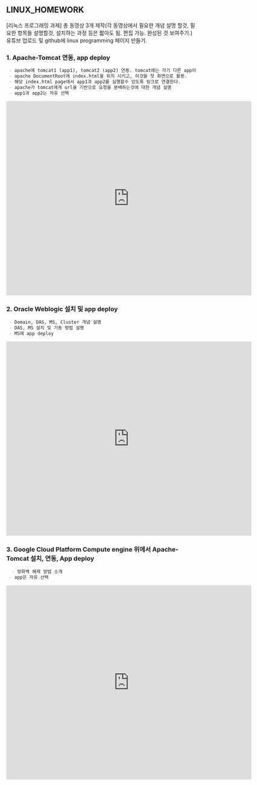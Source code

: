 ## LINUX_HOMEWORK
[리눅스 프로그래밍 과제]
총 동영상 3개 제작(각 동영상에서 필요한 개념 설명 할것, 필요한 항목들 설명할것, 설치하는 과정 등은 짧아도 됨. 편집 가능. 완성된 것 보여주기.)
유튜브 업로드 및 github에 linux programming  페이지 만들기.


### 1. Apache-Tomcat 연동, app deploy

```markdown
 - apache에 tomcat1 (app1), tomcat2 (app2) 연동. tomcat에는 각기 다른 app이 deploy되어 있다.
 - apache DocumentRoot에 index.html을 위치 시키고, 이것을 첫 화면으로 활용. 
 - 해당 index.html page에서 app1과 app2를 실행할수 있도록 링크로 연결한다.
 - apache가 tomcat에게 url을 기반으로 요청을 분배하는것에 대한 개념 설명
 - app1과 app2는 자유 선택
```

<iframe width="650" height="514" src="https://www.youtube.com/embed/rjWy8nTqmHI" title="YouTube video player" frameborder="0" allow="accelerometer; autoplay; clipboard-write; encrypted-media; gyroscope; picture-in-picture" allowfullscreen></iframe>

### 2. Oracle Weblogic 설치 및 app deploy

```markdown
 - Domain, DAS, MS, Cluster 개념 설명
 - DAS, MS 설치 및 기동 방법 설명
 - MS에 app deploy
```

<iframe width="650" height="514" src="https://www.youtube.com/embed/lT-J8jgOxO8" title="YouTube video player" frameborder="0" allow="accelerometer; autoplay; clipboard-write; encrypted-media; gyroscope; picture-in-picture" allowfullscreen></iframe>

### 3. Google Cloud Platform Compute engine 위에서 Apache-Tomcat  설치, 연동, App deploy

```markdown
  - 방화벽 해제 방법 소개
 - app은 자유 선택
```
<iframe width="650" height="514" src="https://www.youtube.com/embed/OlNlU0YwylU" title="YouTube video player" frameborder="0" allow="accelerometer; autoplay; clipboard-write; encrypted-media; gyroscope; picture-in-picture" allowfullscreen></iframe>


